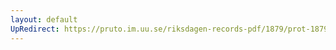```yaml
---
layout: default
UpRedirect: https://pruto.im.uu.se/riksdagen-records-pdf/1879/prot-1879--fk--031/prot-1879--fk--031_030.pdf
---
```

